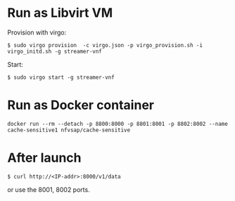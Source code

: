 # Run as Libvirt VM 

Provision with virgo: 

```console
$ sudo virgo provision  -c virgo.json -p virgo_provision.sh -i virgo_initd.sh -g streamer-vnf
```

Start: 

```console
$ sudo virgo start -g streamer-vnf
```

# Run as Docker container

```
docker run --rm --detach -p 8800:8000 -p 8801:8001 -p 8802:8002 --name cache-sensitive1 nfvsap/cache-sensitive
```
# After launch

```console
$ curl http://<IP-addr>:8000/v1/data
```

or use the 8001, 8002 ports.
